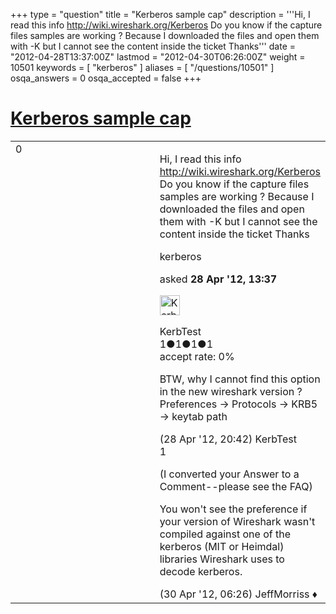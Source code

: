 +++
type = "question"
title = "Kerberos sample cap"
description = '''Hi, I read this info http://wiki.wireshark.org/Kerberos Do you know if the capture files samples are working ? Because I downloaded the files and open them with -K but I cannot see the content inside the ticket Thanks'''
date = "2012-04-28T13:37:00Z"
lastmod = "2012-04-30T06:26:00Z"
weight = 10501
keywords = [ "kerberos" ]
aliases = [ "/questions/10501" ]
osqa_answers = 0
osqa_accepted = false
+++

<div class="headNormal">

# [Kerberos sample cap](/questions/10501/kerberos-sample-cap)

</div>

<div id="main-body">

<div id="askform">

<table id="question-table" style="width:100%;"><colgroup><col style="width: 50%" /><col style="width: 50%" /></colgroup><tbody><tr class="odd"><td style="width: 30px; vertical-align: top"><div class="vote-buttons"><span id="post-10501-upvote" class="ajax-command post-vote up" rel="nofollow" title="I like this post (click again to cancel)"> </span><div id="post-10501-score" class="post-score" title="current number of votes">0</div><span id="post-10501-downvote" class="ajax-command post-vote down" rel="nofollow" title="I dont like this post (click again to cancel)"> </span> <span id="favorite-mark" class="ajax-command favorite-mark" rel="nofollow" title="mark/unmark this question as favorite (click again to cancel)"> </span><div id="favorite-count" class="favorite-count"></div></div></td><td><div id="item-right"><div class="question-body"><p>Hi, I read this info <a href="http://wiki.wireshark.org/Kerberos">http://wiki.wireshark.org/Kerberos</a> Do you know if the capture files samples are working ? Because I downloaded the files and open them with -K but I cannot see the content inside the ticket Thanks</p></div><div id="question-tags" class="tags-container tags"><span class="post-tag tag-link-kerberos" rel="tag" title="see questions tagged &#39;kerberos&#39;">kerberos</span></div><div id="question-controls" class="post-controls"></div><div class="post-update-info-container"><div class="post-update-info post-update-info-user"><p>asked <strong>28 Apr '12, 13:37</strong></p><img src="https://secure.gravatar.com/avatar/f28c9bb02a9a8be03475c4583446c9e4?s=32&amp;d=identicon&amp;r=g" class="gravatar" width="32" height="32" alt="KerbTest&#39;s gravatar image" /><p><span>KerbTest</span><br />
<span class="score" title="1 reputation points">1</span><span title="1 badges"><span class="badge1">●</span><span class="badgecount">1</span></span><span title="1 badges"><span class="silver">●</span><span class="badgecount">1</span></span><span title="1 badges"><span class="bronze">●</span><span class="badgecount">1</span></span><br />
<span class="accept_rate" title="Rate of the user&#39;s accepted answers">accept rate:</span> <span title="KerbTest has no accepted answers">0%</span></p></div></div><div id="comments-container-10501" class="comments-container"><span id="10503"></span><div id="comment-10503" class="comment"><div id="post-10503-score" class="comment-score"></div><div class="comment-text"><p>BTW, why I cannot find this option in the new wireshark version ? Preferences -&gt; Protocols -&gt; KRB5 -&gt; keytab path</p></div><div id="comment-10503-info" class="comment-info"><span class="comment-age">(28 Apr '12, 20:42)</span> <span class="comment-user userinfo">KerbTest</span></div></div><span id="10517"></span><div id="comment-10517" class="comment"><div id="post-10517-score" class="comment-score">1</div><div class="comment-text"><p>(I converted your Answer to a Comment--please see the FAQ)</p><p>You won't see the preference if your version of Wireshark wasn't compiled against one of the kerberos (MIT or Heimdal) libraries Wireshark uses to decode kerberos.</p></div><div id="comment-10517-info" class="comment-info"><span class="comment-age">(30 Apr '12, 06:26)</span> <span class="comment-user userinfo">JeffMorriss ♦</span></div></div></div><div id="comment-tools-10501" class="comment-tools"></div><div class="clear"></div><div id="comment-10501-form-container" class="comment-form-container"></div><div class="clear"></div></div></td></tr></tbody></table>

</div>

</div>

